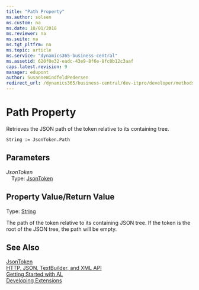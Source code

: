 ```yaml
---
title: "Path Property"
ms.author: solsen
ms.custom: na
ms.date: 10/01/2018
ms.reviewer: na
ms.suite: na
ms.tgt_pltfrm: na
ms.topic: article
ms.service: "dynamics365-business-central"
ms.assetid: 620f0e32-eadc-43e9-8f6e-8fc0b12c3aaf
caps.latest.revision: 9
manager: edupont
author: SusanneWindfeldPedersen
redirect_url: /dynamics365/business-central/dev-itpro/developer/methods-auto/library
---
```


 

# Path Property
Retrieves the JSON path of the token relative to its containing tree.

```
String := JsonToken.Path
```

## Parameters
*JsonToken*  
&emsp;Type: [JsonToken](jsontoken-class.md)

## Property Value/Return Value
Type: [String](../datatypes/devenv-text-data-type.md)

The path of the token relative to its containing JSON tree. If the token is the root of the JSON tree, the path will be empty.

## See Also
[JsonToken](jsontoken-class.md)  
[HTTP, JSON, TextBuilder, and XML API](../devenv-restapi-overview.md)  
[Getting Started with AL](../devenv-get-started.md)  
[Developing Extensions](../devenv-dev-overview.md)
